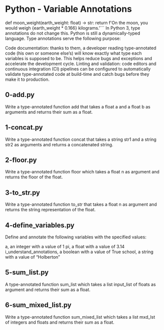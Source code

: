 # Python - Variable Annotations
def moon_weight(earth_weight: float) -> str:
    return f'On the moon, you would weigh {earth_weight * 0.166} kilograms.'```
In Python 3, type annotations do not change this. Python is still a dynamically-typed language. Type annotations serve the following purpose:

Code documentation: thanks to them, a developer reading type-annotated code (his own or someone else’s) will know exactly what type each variables is supposed to be. This helps reduce bugs and exceptions and accelerate the development cycle.
Linting and validation: code editors and continuous integration (CI) pipelines can be configured to automatically validate type-annotated code at build-time and catch bugs before they make it to production.
## 0-add.py
Write a type-annotated function add that takes a float a and a float b as arguments and returns their sum as a float.
## 1-concat.py
Write a type-annotated function concat that takes a string str1 and a string str2 as arguments and returns a concatenated string.
## 2-floor.py
Write a type-annotated function floor which takes a float n as argument and returns the floor of the float.
## 3-to_str.py
Write a type-annotated function to_str that takes a float n as argument and returns the string representation of the float.
## 4-define_variables.py
Define and annotate the following variables with the specified values:

a, an integer with a value of 1
pi, a float with a value of 3.14
i_understand_annotations, a boolean with a value of True
school, a string with a value of “Holberton”
## 5-sum_list.py
A type-annotated function sum_list which takes a list input_list of floats as argument and returns their sum as a float.
## 6-sum_mixed_list.py
Write a type-annotated function sum_mixed_list which takes a list mxd_lst of integers and floats and returns their sum as a float.
